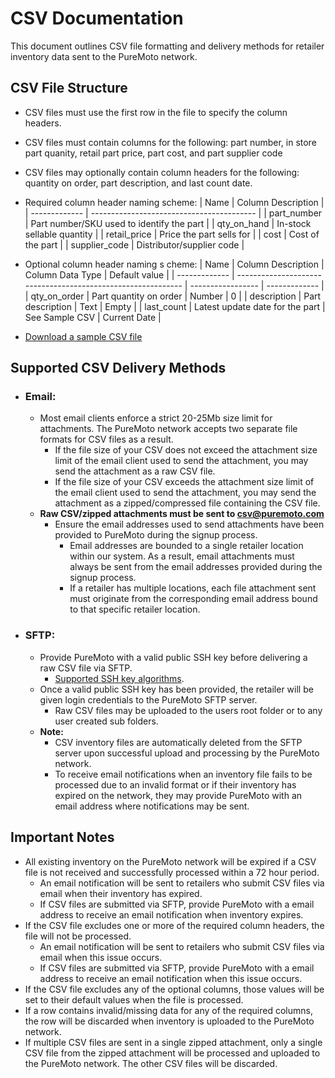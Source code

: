 # CSV Documentation
This document outlines CSV file formatting and delivery methods for retailer inventory data sent to the PureMoto network.

## CSV File Structure
* CSV files must use the first row in the file to specify the column headers.
* CSV files must contain columns for the following: part number, in store part quanity, retail part price, part cost, and part supplier code
* CSV files may optionally contain column headers for the following: quantity on order, part description, and last count date.

* Required column header naming scheme:
    | Name          | Column Description                        |
    | ------------- | ----------------------------------------- |
    | part_number   | Part number/SKU used to identify the part |
    | qty_on_hand   | In-stock sellable quantity                |
    | retail_price  | Price the part sells for                  |
    | cost          | Cost of the part                          |
    | supplier_code | Distributor/supplier code                 |

* Optional column header naming s cheme:
    | Name          | Column Description                                           | Column Data Type  | Default value | 
    | ------------- | ------------------------------------------------------------ | ----------------- | ------------- |
    | qty_on_order  | Part quantity on order                                       | Number            | 0             |
    | description   | Part description                                             | Text              | Empty         |
    | last_count    | Latest update date for the part                              | See Sample CSV    | Current Date  |

* [Download a sample CSV file](sample-csv.csv)

## Supported CSV Delivery Methods
* ### Email:
    * Most email clients enforce a strict 20-25Mb size limit for attachments. The PureMoto network accepts two separate file formats for CSV files as a result.
        * If the file size of your CSV does not exceed the attachment size limit of the email client used to send the attachment, you may send the attachment as a raw CSV file.
        * If the file size of your CSV exceeds the attachment size limit of the email client used to send the attachment, you may send the attachment as a zipped/compressed file containing the CSV file.
    * **Raw CSV/zipped attachments must be sent to csv@puremoto.com**
        * Ensure the email addresses used to send attachments have been provided to PureMoto during the signup process.
            * Email addresses are bounded to a single retailer location within our system. As a result, email attachments must always be sent from the email addresses provided during the signup process.
            * If a retailer has multiple locations, each file attachment sent must originate from the corresponding email address bound to that specific retailer location.
        
* ### SFTP:
    * Provide PureMoto with a valid public SSH key before delivering a raw CSV file via SFTP.
        * [Supported SSH key algorithms](https://docs.aws.amazon.com/transfer/latest/userguide/key-management.html#key-algorithms).
    * Once a valid public SSH key has been provided, the retailer will be given login credentials to the PureMoto SFTP server.
        * Raw CSV files may be uploaded to the users root folder or to any user created sub folders.
    * **Note:** 
        * CSV inventory files are automatically deleted from the SFTP server upon successful upload and processing by the PureMoto network.
        * To receive email notifications when an inventory file fails to be processed due to an invalid format or if their inventory has expired on the network, they may provide PureMoto with an email address where notifications may be sent.

## Important Notes
* All existing inventory on the PureMoto network will be expired if a CSV file is not received and successfully processed within a 72 hour period.
    * An email notification will be sent to retailers who submit CSV files via email when their inventory has expired.
    * If CSV files are submitted via SFTP, provide PureMoto with a email address to receive an email notification when inventory expires.
* If the CSV file excludes one or more of the required column headers, the file will not be processed.
    * An email notification will be sent to retailers who submit CSV files via email when this issue occurs.
    * If CSV files are submitted via SFTP, provide PureMoto with a email address to receive an email notification when this issue occurs.
* If the CSV file excludes any of the optional columns, those values will be set to their default values when the file is processed.
* If a row contains invalid/missing data for any of the required columns, the row will be discarded when inventory is uploaded to the PureMoto network.
* If multiple CSV files are sent in a single zipped attachment, only a single CSV file from the zipped attachment will be processed and uploaded to the PureMoto network. The other CSV files will be discarded.